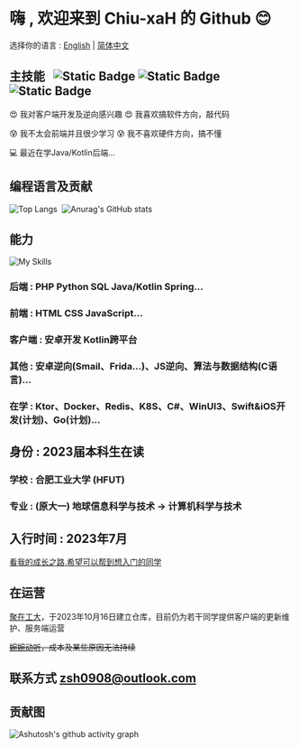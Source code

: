 # 嗨 , 欢迎来到 Chiu-xaH 的 Github 😊


<!-- ![Static Badge](https://img.shields.io/badge/English-8A2BE2)
![Static Badge](https://img.shields.io/badge/简体中文-you_like_blue) -->

选择你的语言 : [English](/README.md) | [简体中文](/README-zh_rCN.md)

## 主技能 $~$ ![Static Badge](https://img.shields.io/badge/Kotlin-8A2BE2) ![Static Badge](https://img.shields.io/badge/Java-D6300F) ![Static Badge](https://img.shields.io/badge/Android-4FB054)

😍 我对客户端开发及逆向感兴趣 😍 我喜欢搞软件方向，敲代码

😰 我不太会前端并且很少学习  😰 我不喜欢硬件方向，搞不懂

💻 最近在学Java/Kotlin后端...

## 编程语言及贡献
![Top Langs](https://github-readme-stats.vercel.app/api/top-langs/?username=Chiu-xaH&layout=compact&locale=cn)$~$
![Anurag's GitHub stats](https://github-readme-stats.vercel.app/api?username=Chiu-xaH&show_icons=true&count_private=true&locale=cn&hide_title=true)

## 能力
![My Skills](https://skillicons.dev/icons?i=c,java,kotlin,androidstudio,gradle,postgres,sqlite,git,materialui,md,dart,flutter,html,css,js,nodejs,nginx,php,py,linux,mysql,maven,spring,ktor,dotnet,cs)
### 后端 : PHP Python SQL Java/Kotlin Spring...
### 前端 : HTML CSS JavaScript...
### 客户端 : 安卓开发 Kotlin跨平台
### 其他 : 安卓逆向(Smail、Frida...)、JS逆向、算法与数据结构(C语言)...

### 在学 : Ktor、Docker、Redis、K8S、C#、WinUI3、Swift&iOS开发(计划)、Go(计划)...

## 身份 : 2023届本科生在读
### 学校 : 合肥工业大学 (HFUT)
### 专业 : (原大一) 地球信息科学与技术 -> 计算机科学与技术

## 入行时间 : 2023年7月 
[看我的成长之路,希望可以帮到想入门的同学](/Skills.png)

## 在运营
[聚在工大](https://github.com/Chiu-xaH/HFUT-Schedule)，于2023年10月16日建立仓库，目前仍为若干同学提供客户端的更新维护、服务端运营

~~[婉婉动听](https://github.com/Chiu-xaH/WanwanDongting-Client)，成本及某些原因无法持续~~


## 联系方式 zsh0908@outlook.com

## 贡献图
![Ashutosh's github activity graph](https://github-readme-activity-graph.vercel.app/graph?username=Chiu-xaH&custom_title=贡献图)



